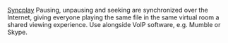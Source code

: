 
[Syncplay](https://syncplay.pl/)
Pausing, unpausing and seeking are synchronized over the Internet, giving everyone playing the same file in the same virtual room a shared viewing experience. Use alongside VoIP software, e.g. Mumble or Skype.
